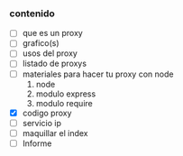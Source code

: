### contenido
- [ ] que es un proxy  
- [ ] grafico(s)  
- [ ] usos del proxy  
- [ ] listado de proxys  
- [ ] materiales para hacer tu proxy con node  
     1. node  
     1. modulo express  
     1. modulo require  
- [x] codigo proxy
- [ ] servicio ip
- [ ] maquillar el index
- [ ] Informe
